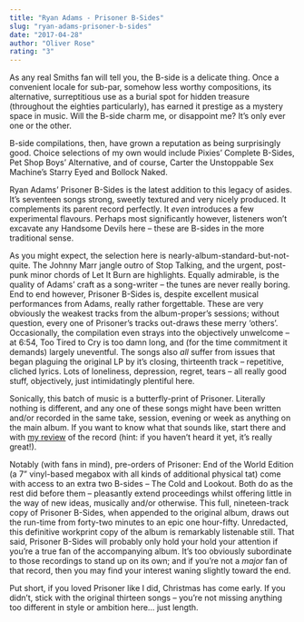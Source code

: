 ```yaml
---
title: "Ryan Adams - Prisoner B-Sides"
slug: "ryan-adams-prisoner-b-sides"
date: "2017-04-28"
author: "Oliver Rose"
rating: "3"
---
```


As any real Smiths fan will tell you, the B-side is a delicate thing. Once a convenient locale for sub-par, somehow less worthy compositions, its alternative, surreptitious use as a burial spot for hidden treasure (throughout the eighties particularly), has earned it prestige as a mystery space in music. Will the B-side charm me, or disappoint me? It’s only ever one or the other.

B-side compilations, then, have grown a reputation as being surprisingly good. Choice selections of my own would include Pixies’ Complete B-Sides, Pet Shop Boys’ Alternative, and of course, Carter the Unstoppable Sex Machine’s Starry Eyed and Bollock Naked.

Ryan Adams’ Prisoner B-Sides is the latest addition to this legacy of asides. It’s seventeen songs strong, sweetly textured and very nicely produced. It complements its parent record perfectly. It _even_ introduces a few experimental flavours. Perhaps most significantly however, listeners won’t excavate any Handsome Devils here – these are B-sides in the more traditional sense.

As you might expect, the selection here is nearly-album-standard-but-not-quite. The Johnny Marr jangle outro of Stop Talking, and the urgent, post-punk minor chords of Let It Burn are highlights. Equally admirable, is the quality of Adams’ craft as a song-writer – the tunes are never really boring. End to end however, Prisoner B-Sides is, despite excellent musical performances from Adams, really rather forgettable. These are very obviously the weakest tracks from the album-proper’s sessions; without question, every one of Prisoner’s tracks out-draws these merry ‘others’. Occasionally, the compilation even strays into the objectively unwelcome – at 6:54, Too Tired to Cry is too damn long, and (for the time commitment it demands) largely uneventful. The songs also _all_ suffer from issues that began plaguing the original LP by it’s closing, thirteenth track – repetitive, cliched lyrics. Lots of loneliness, depression, regret, tears – all really good stuff, objectively, just intimidatingly plentiful here.

Sonically, this batch of music is a butterfly-print of Prisoner. Literally nothing is different, and any one of these songs might have been written and/or recorded in the same take, session, evening or week as anything on the main album. If you want to know what that sounds like, start there and with [my review](http://pearshapedexeter.com/ryan-adams-prisoner/) of the record (hint: if you haven’t heard it yet, it’s really great!).

Notably (with fans in mind), pre-orders of Prisoner: End of the World Edition (a 7” vinyl-based megabox with all kinds of additional physical tat) come with access to an extra two B-sides – The Cold and Lookout. Both do as the rest did before them – pleasantly extend proceedings whilst offering little in the way of new ideas, musically and/or otherwise. This full, nineteen-track copy of Prisoner B-Sides, when appended to the original album, draws out the run-time from forty-two minutes to an epic one hour-fifty. Unredacted, this definitive workprint copy of the album is remarkably listenable still. That said, Prisoner B-Sides will probably only hold your hold your attention if you’re a true fan of the accompanying album. It’s too obviously subordinate to those recordings to stand up on its own; and if you’re not a _major_ fan of that record, then you may find your interest waning slightly toward the end.

Put short, if you loved Prisoner like I did, Christmas has come early. If you didn’t, stick with the original thirteen songs – you’re not missing anything too different in style or ambition here… just length.
